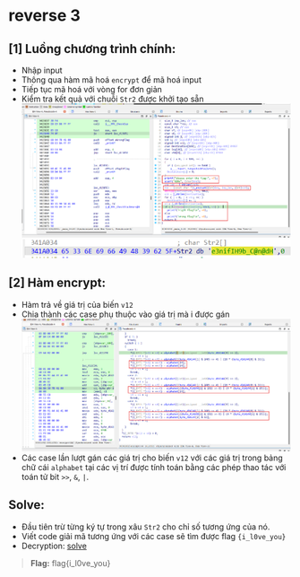 # reverse 3

## **[1]** Luồng chương trình chính:
- Nhập input
- Thông qua hàm mã hoá `encrypt` để mã hoá input
- Tiếp tục mã hoá với vòng for đơn giản
- Kiểm tra kết quả với chuỗi `Str2` được khởi tạo sẵn
![alt text](../../../images/rev3-1.png)![alt text](../../../images/rev3-2.png)

## **[2]** Hàm encrypt:
- Hàm trả về giá trị của biến `v12`
- Chia thành các case phụ thuộc vào giá trị mà i được gán
![alt text](../../../images/rev3-3.png)
- Các case lần lượt gán các giá trị cho biến `v12` với các giá trị trong bảng chữ cái `alphabet` tại các vị trí được tính toán bằng các phép thao tác với toán tử bit `>>`, `&`, `|`.

## **Solve:**
- Đầu tiên trừ từng ký tự trong xâu `Str2` cho chỉ số tương ứng của nó.
- Viết code giải mã tương ứng với các case sẽ tìm được flag `{i_l0ve_you}`
- Decryption: [solve](solve.c)

> **Flag:** flag{i_l0ve_you}